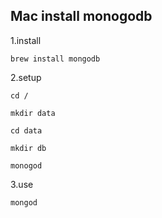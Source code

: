 ## Mac install monogodb

1.install
```
brew install mongodb
```

2.setup

```
cd /

mkdir data

cd data

mkdir db

monogod
```

3.use

```
mongod


```
